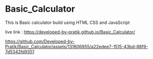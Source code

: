 # Basic_Calculator
This is Basic calculator build using HTML CSS and JavaScript 

live link :   https://developed-by-pratik.github.io/Basic_Calculator/




https://github.com/Developed-by-Pratik/Basic_Calculator/assets/131806955/a22edee7-1515-43bd-88f9-7d5342fd9351

